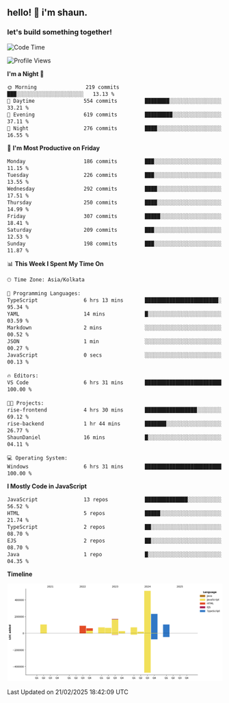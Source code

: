 ## hello! 👋 i'm shaun. 
### let's build something together!
<!--START_SECTION:waka-->
![Code Time](http://img.shields.io/badge/Code%20Time-6%20hrs%2032%20mins-blue)

![Profile Views](http://img.shields.io/badge/Profile%20Views-0-blue)

**I'm a Night 🦉** 

```text
🌞 Morning                219 commits         ███░░░░░░░░░░░░░░░░░░░░░░   13.13 % 
🌆 Daytime                554 commits         ████████░░░░░░░░░░░░░░░░░   33.21 % 
🌃 Evening                619 commits         █████████░░░░░░░░░░░░░░░░   37.11 % 
🌙 Night                  276 commits         ████░░░░░░░░░░░░░░░░░░░░░   16.55 % 
```
📅 **I'm Most Productive on Friday** 

```text
Monday                   186 commits         ███░░░░░░░░░░░░░░░░░░░░░░   11.15 % 
Tuesday                  226 commits         ███░░░░░░░░░░░░░░░░░░░░░░   13.55 % 
Wednesday                292 commits         ████░░░░░░░░░░░░░░░░░░░░░   17.51 % 
Thursday                 250 commits         ████░░░░░░░░░░░░░░░░░░░░░   14.99 % 
Friday                   307 commits         █████░░░░░░░░░░░░░░░░░░░░   18.41 % 
Saturday                 209 commits         ███░░░░░░░░░░░░░░░░░░░░░░   12.53 % 
Sunday                   198 commits         ███░░░░░░░░░░░░░░░░░░░░░░   11.87 % 
```


📊 **This Week I Spent My Time On** 

```text
🕑︎ Time Zone: Asia/Kolkata

💬 Programming Languages: 
TypeScript               6 hrs 13 mins       ████████████████████████░   95.34 % 
YAML                     14 mins             █░░░░░░░░░░░░░░░░░░░░░░░░   03.59 % 
Markdown                 2 mins              ░░░░░░░░░░░░░░░░░░░░░░░░░   00.52 % 
JSON                     1 min               ░░░░░░░░░░░░░░░░░░░░░░░░░   00.27 % 
JavaScript               0 secs              ░░░░░░░░░░░░░░░░░░░░░░░░░   00.13 % 

🔥 Editors: 
VS Code                  6 hrs 31 mins       █████████████████████████   100.00 % 

🐱‍💻 Projects: 
rise-frontend            4 hrs 30 mins       █████████████████░░░░░░░░   69.12 % 
rise-backend             1 hr 44 mins        ███████░░░░░░░░░░░░░░░░░░   26.77 % 
ShaunDaniel              16 mins             █░░░░░░░░░░░░░░░░░░░░░░░░   04.11 % 

💻 Operating System: 
Windows                  6 hrs 31 mins       █████████████████████████   100.00 % 
```

**I Mostly Code in JavaScript** 

```text
JavaScript               13 repos            ██████████████░░░░░░░░░░░   56.52 % 
HTML                     5 repos             █████░░░░░░░░░░░░░░░░░░░░   21.74 % 
TypeScript               2 repos             ██░░░░░░░░░░░░░░░░░░░░░░░   08.70 % 
EJS                      2 repos             ██░░░░░░░░░░░░░░░░░░░░░░░   08.70 % 
Java                     1 repo              █░░░░░░░░░░░░░░░░░░░░░░░░   04.35 % 
```



**Timeline**

![Lines of Code chart](https://raw.githubusercontent.com/ShaunDaniel/ShaunDaniel/main/assets/bar_graph.png)


 Last Updated on 21/02/2025 18:42:09 UTC
<!--END_SECTION:waka-->

